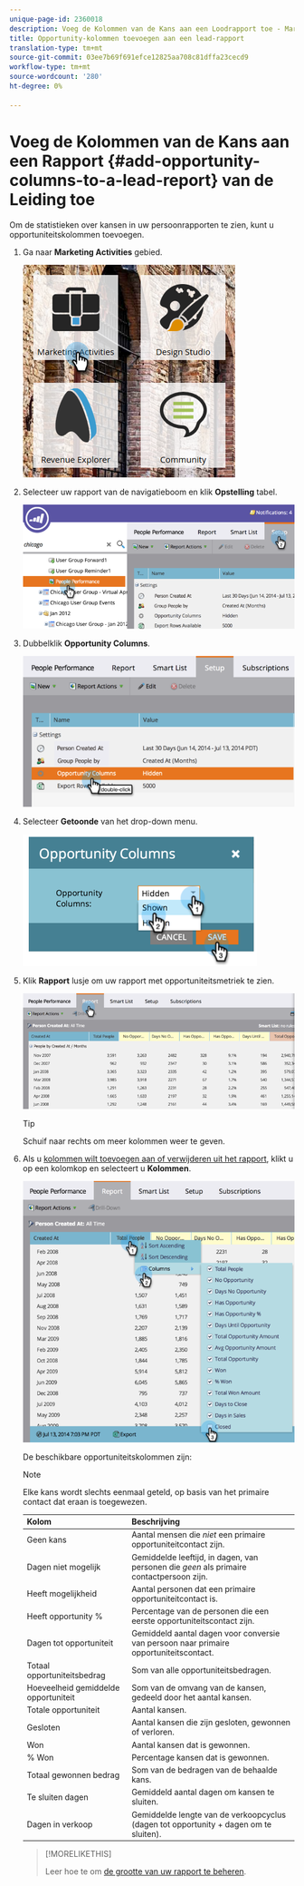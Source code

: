 ```yaml
---
unique-page-id: 2360018
description: Voeg de Kolommen van de Kans aan een Loodrapport toe - Marketo Docs - de Documentatie van het Product
title: Opportunity-kolommen toevoegen aan een lead-rapport
translation-type: tm+mt
source-git-commit: 03ee7b69f691efce12825aa708c81dffa23cecd9
workflow-type: tm+mt
source-wordcount: '280'
ht-degree: 0%

---
```



# Voeg de Kolommen van de Kans aan een Rapport {#add-opportunity-columns-to-a-lead-report} van de Leiding toe

Om de statistieken over kansen in uw persoonrapporten te zien, kunt u opportuniteitskolommen toevoegen.

1. Ga naar **Marketing Activities** gebied.

   ![](assets/ma.png)

1. Selecteer uw rapport van de navigatieboom en klik **Opstelling** tabel.

   ![](assets/two.png)

1. Dubbelklik **Opportunity Columns**.

   ![](assets/three.png)

1. Selecteer **Getoonde** van het drop-down menu.

   ![](assets/image2014-9-16-12-3a50-3a33.png)

1. Klik **Rapport** lusje om uw rapport met opportuniteitsmetriek te zien.

   ![](assets/five.png)

   >[!TIP]
   >
   >Schuif naar rechts om meer kolommen weer te geven.

1. Als u [kolommen wilt toevoegen aan of verwijderen uit het rapport](/help/marketo/product-docs/reporting/basic-reporting/editing-reports/select-report-columns.md), klikt u op een kolomkop en selecteert u **Kolommen**.

   ![](assets/six.png)

   De beschikbare opportuniteitskolommen zijn:

   >[!NOTE]
   >
   >Elke kans wordt slechts eenmaal geteld, op basis van het primaire contact dat eraan is toegewezen.

   | Kolom | Beschrijving |
   |---|---|
   | Geen kans | Aantal mensen die *niet* een primaire opportuniteitcontact zijn. |
   | Dagen niet mogelijk | Gemiddelde leeftijd, in dagen, van personen die *geen* als primaire contactpersoon zijn. |
   | Heeft mogelijkheid | Aantal personen dat een primaire opportuniteitcontact is. |
   | Heeft opportunity % | Percentage van de personen die een eerste opportuniteitscontact zijn. |
   | Dagen tot opportuniteit | Gemiddeld aantal dagen voor conversie van persoon naar primaire opportuniteitscontact. |
   | Totaal opportuniteitsbedrag | Som van alle opportuniteitsbedragen. |
   | Hoeveelheid gemiddelde opportuniteit | Som van de omvang van de kansen, gedeeld door het aantal kansen. |
   | Totale opportuniteit | Aantal kansen. |
   | Gesloten | Aantal kansen die zijn gesloten, gewonnen of verloren. |
   | Won | Aantal kansen dat is gewonnen. |
   | % Won | Percentage kansen dat is gewonnen. |
   | Totaal gewonnen bedrag | Som van de bedragen van de behaalde kans. |
   | Te sluiten dagen | Gemiddeld aantal dagen om kansen te sluiten. |
   | Dagen in verkoop | Gemiddelde lengte van de verkoopcyclus (dagen tot opportunity + dagen om te sluiten). |

   >[!MORELIKETHIS]
   >
   >Leer hoe te om [de grootte van uw rapport te beheren](/help/marketo/product-docs/reporting/basic-reporting/editing-reports/configure-report-size.md).
